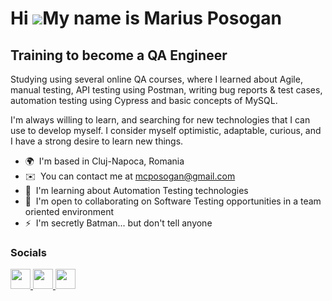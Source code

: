 Hi ![](https://user-images.githubusercontent.com/18350557/176309783-0785949b-9127-417c-8b55-ab5a4333674e.gif)My name is Marius Posogan
======================================================================================================================================

Training to become a QA Engineer
--------------------------------

Studying using several online QA courses, where I learned about Agile, manual testing, API testing using Postman, writing bug reports & test cases, automation testing using Cypress and basic concepts of MySQL. 

I'm always willing to learn, and searching for new technologies that I can use to develop myself. I consider myself optimistic, adaptable, curious, and I have a strong desire to learn new things.

* 🌍  I'm based in Cluj-Napoca, Romania
* ✉️  You can contact me at [mcposogan@gmail.com](mailto:mcposogan@gmail.com)
* 🧠  I'm learning about Automation Testing technologies
* 🤝  I'm open to collaborating on Software Testing opportunities in a team oriented environment
* ⚡  I'm secretly Batman... but don't tell anyone


### Socials

<a href="http://www.instagram.com/marius.calin.posogan/" target="_blank" rel="noreferrer"> <picture> <source media="(prefers-color-scheme: dark)" srcset="https://raw.githubusercontent.com/danielcranney/readme-generator/main/public/icons/socials/instagram-dark.svg" /> <source media="(prefers-color-scheme: light)" srcset="https://raw.githubusercontent.com/danielcranney/readme-generator/main/public/icons/socials/instagram.svg" /> <img src="https://raw.githubusercontent.com/danielcranney/readme-generator/main/public/icons/socials/instagram.svg" width="32" height="32" /> </picture> </a> <a href="https://www.linkedin.com/in/marius-posogan" target="_blank" rel="noreferrer"> <picture> <source media="(prefers-color-scheme: dark)" srcset="https://raw.githubusercontent.com/danielcranney/readme-generator/main/public/icons/socials/linkedin-dark.svg" /> <source media="(prefers-color-scheme: light)" srcset="https://raw.githubusercontent.com/danielcranney/readme-generator/main/public/icons/socials/linkedin.svg" /> <img src="https://raw.githubusercontent.com/danielcranney/readme-generator/main/public/icons/socials/linkedin.svg" width="32" height="32" /> </picture> </a> <a href="https://www.x.com/mariusposogan" target="_blank" rel="noreferrer"> <picture> <source media="(prefers-color-scheme: dark)" srcset="https://raw.githubusercontent.com/danielcranney/readme-generator/main/public/icons/socials/twitter-dark.svg" /> <source media="(prefers-color-scheme: light)" srcset="https://raw.githubusercontent.com/danielcranney/readme-generator/main/public/icons/socials/twitter.svg" /> <img src="https://raw.githubusercontent.com/danielcranney/readme-generator/main/public/icons/socials/twitter.svg" width="32" height="32" /> </picture> </a></p>
